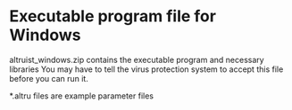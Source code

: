 # Executable program file for Windows

altruist_windows.zip contains the executable program and necessary libraries
You may have to tell the virus protection system to accept this file before you can run it.

*.altru files are example parameter files
